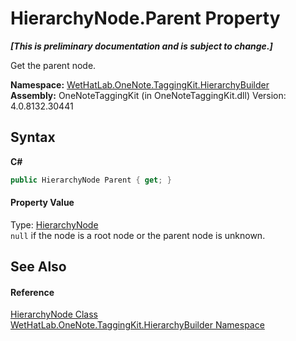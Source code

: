 # HierarchyNode.Parent Property 
 _**\[This is preliminary documentation and is subject to change.\]**_

Get the parent node.

**Namespace:**&nbsp;<a href="886a8d6b-3c89-17b1-a6bd-f04dfde95aba">WetHatLab.OneNote.TaggingKit.HierarchyBuilder</a><br />**Assembly:**&nbsp;OneNoteTaggingKit (in OneNoteTaggingKit.dll) Version: 4.0.8132.30441

## Syntax

**C#**<br />
``` C#
public HierarchyNode Parent { get; }
```


#### Property Value
Type: <a href="f01a25b1-a2fc-25d2-ee15-630216a9c12e">HierarchyNode</a><br />`null` if the node is a root node or the parent node is unknown.

## See Also


#### Reference
<a href="f01a25b1-a2fc-25d2-ee15-630216a9c12e">HierarchyNode Class</a><br /><a href="886a8d6b-3c89-17b1-a6bd-f04dfde95aba">WetHatLab.OneNote.TaggingKit.HierarchyBuilder Namespace</a><br />